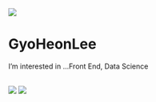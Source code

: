 <img src="https://capsule-render.vercel.app/api?type=rect&color=auto&height=300&section=header&text=Developer%20Lee&fontSize=90" />
<h1>GyoHeonLee</h1>
I’m interested in ...Front End, Data Science<br><br>

<img src="https://img.shields.io/badge/Python-3766AB?style=flat-square&logo=Python&logoColor=white"/></a>
<img src="https://img.shields.io/badge/HTML5-E34F26?style=flat-square&logo=HTML5&logoColor=white"/></a>
